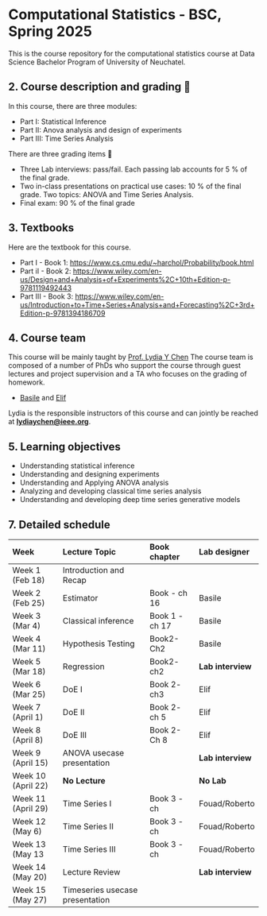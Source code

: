 # Computational Statistics - BSC, Spring 2025

This is the course repository for the computational statistics course at Data Science Bachelor Program of University of Neuchatel.


##  2. <a name='Coursedescription'></a>Course description and grading :dart:

In this course, there are three modules:
- Part I:  Statistical Inference
- Part II:  Anova analysis and design of experiments
- Part III: Time Series Analysis

There are three grading items :dart:
- Three Lab interviews: pass/fail. Each passing lab accounts for 5 % of the final grade.
- Two in-class presentations on practical use cases: 10 % of the final grade. Two topics: ANOVA and Time Series Analysis. 
- Final exam: 90 % of the final grade


##  3. <a name='Textbooks'></a>Textbooks
Here are the textbook for this course.
- Part I - Book 1: https://www.cs.cmu.edu/~harchol/Probability/book.html
- Part iI - Book 2:  https://www.wiley.com/en-us/Design+and+Analysis+of+Experiments%2C+10th+Edition-p-9781119492443
- Part III - Book 3: https://www.wiley.com/en-us/Introduction+to+Time+Series+Analysis+and+Forecasting%2C+3rd+Edition-p-9781394186709

##  4. <a name='Courseteam'></a>Course team

This course will be mainly taught by [Prof. Lydia Y Chen](https://lydiaychen.github.io/)  The course team is composed of a number of PhDs  who support the course through guest lectures and project supervision and a TA who focuses on the grading of homework. 

-  [Basile](mailto:basile.lewandowski@unine.ch) and [Elif](mailto:)

Lydia is the responsible instructors of this course and can jointly be reached at **lydiaychen@ieee.org**.

##  5. <a name='Learningobjectives'></a>Learning objectives
- Understanding statistical inference
- Understanding and designing experiments
- Understanding and Applying ANOVA analysis
- Analyzing and developing classical time series analysis
- Understanding and developing deep time series generative models


##  7. <a name='Detailedschedule'></a>Detailed schedule


**Week**|**Lecture Topic**|**Book chapter**|**Lab designer**
:-----|:-----|:-----|:-----
Week 1 (Feb 18) | Introduction and Recap|  | 
Week 2 (Feb 25) | Estimator |Book - ch 16 | Basile | 
Week 3 (Mar 4) | Classical inference | Book 1 - ch 17 | Basile|
Week 4 (Mar 11) | Hypothesis Testing   | Book2-Ch2| Basile |
Week 5 (Mar 18) | Regression |Book2- ch2| **Lab interview**|
Week 6 (Mar 25) | DoE I| Book 2- ch3  | Elif |
Week 7 (April 1) | DoE II |Book 2- ch 5| Elif|
Week 8 (April 8) | DoE III | Book 2- Ch 8 |Elif |
Week 9 (April 15) |ANOVA usecase presentation   | | **Lab interview** |
Week 10 (April 22) | **No Lecture**|   | **No Lab** 
Week 11 (April 29)  |  Time Series  I | Book 3 -ch |  Fouad/Roberto|
Week 12 (May 6) | Time Series  II | Book 3 -ch  | Fouad/Roberto |
Week 13 (May 13 | Time Series III | Book 3 -ch |  Fouad/Roberto|
Week 14 (May 20) | Lecture Review   | | **Lab interview**|
Week 15 (May 27) | Timeseries  usecase presentation  | | |

